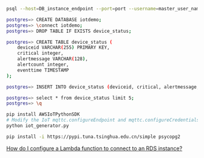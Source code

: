 ```bash
psql --host=DB_instance_endpoint --port=port --username=master_user_name --password --dbname=postgres

postgres=> CREATE DATABASE iotdemo;
postgres=> \connect iotdemo;
postgres=> DROP TABLE IF EXISTS device_status;

postgres=> CREATE TABLE device_status (
    deviceid VARCHAR(255) PRIMARY KEY,
    critical integer,
    alertmessage VARCHAR(128),
    alertcount integer,
    eventtime TIMESTAMP
);

postgres=> INSERT INTO device_status (deviceid, critical, alertmessage, alertcount, eventtime) VALUES ('1626712066.457285_6', 3, 'Temperature exceeded INTC', 8, '2021-07-20 00:13:16');

postgres=> select * from device_status limit 5;
postgres=> \q
```

```bash
pip install AWSIoTPythonSDK
# Modify the IoT mqttc.configureEndpoint and mqttc.configureCredentials
python iot_generator.py
```

```bash
pip install -i https://pypi.tuna.tsinghua.edu.cn/simple psycopg2
```

[How do I configure a Lambda function to connect to an RDS instance?](https://aws.amazon.com/premiumsupport/knowledge-center/connect-lambda-to-an-rds-instance/)